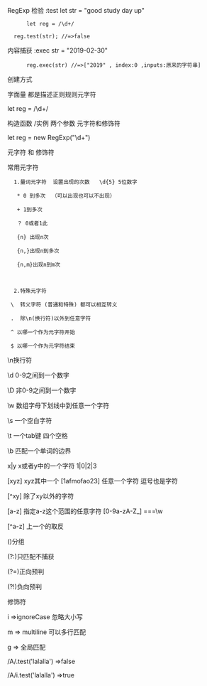 RegExp
检验 :test
          let str = "good study day up"

          let reg = /\d+/

      reg.test(str); //=>false

    

内容捕获 :exec
          str = "2019-02-30"

          reg.exec(str) //=>["2019" , index:0 ,inputs:原来的字符串]



创建方式 

字面量 都是描述正则规则元字符

let reg = /\d+/



构造函数 /实例 两个参数 元字符和修饰符

let reg = new RegExp("\\d+")



元字符 和 修饰符


常用元字符

      1.量词元字符  设置出现的次数   \d{5} 5位数字

       * 0 到多次  （可以出现也可以不出现）

       + 1到多次

       ？ 0或者1此

       {n} 出现n次

       {n,}出现n到多次

       {n,m}出现n到m次

       

      2.特殊元字符

     \  转义字符 (普通和特殊) 都可以相互转义

     .  除\n(换行符)以外到任意字符

     ^ 以哪一个作为元字符开始

     $ 以哪一个作为元字符结束

\n换行符

\d 0-9之间到一个数字

\D 非0-9之间到一个数字

\w 数组字母下划线中到任意一个字符

\s 一个空白字符

\t 一个tab键 四个空格

\b 匹配一个单词的边界

x|y x或者y中的一个字符 1|0|2|3

[xyz] xyz其中一个 [1afmofao23] 任意一个字符 逗号也是字符

[^xy] 除了xy以外的字符

[a-z] 指定a-z这个范围的任意字符 [0-9a-zA-Z_] ===\w

[^a-z] 上一个的取反

()分组

(?:)只匹配不捕获

(?=)正向预判

(?!)负向预判



修饰符

i =>ignoreCase 忽略大小写

m => multiline 可以多行匹配

g => 全局匹配



/A/.test('lalalla') =>false

/A/i.test('lalalla') =>true